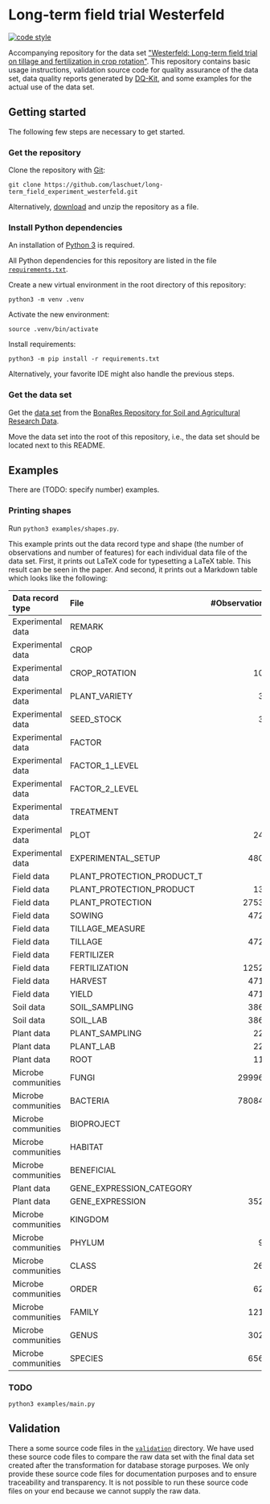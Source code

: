 # Long-term field trial Westerfeld

[![code style](https://img.shields.io/badge/code%20style-black-black)](https://github.com/psf/black)

Accompanying repository for the data set ["Westerfeld: Long-term field trial on tillage and fertilization in crop rotation"](https://doi.org/10.20387/bonares-w669-gdsd).
This repository contains basic usage instructions, validation source code for quality assurance of the data set, data
quality reports generated by [DQ-Kit](https://dqkit.bonares.de), and some examples for the actual use of the data set.

## Getting started

The following few steps are necessary to get started.

### Get the repository

Clone the repository with [Git](https://www.git-scm.com):
```
git clone https://github.com/laschuet/long-term_field_experiment_westerfeld.git
```

Alternatively, [download](https://github.com/raabmarie/long-term_field_trial_westerfeld/archive/refs/heads/main.zip)
and unzip the repository as a file.

### Install Python dependencies

An installation of [Python 3](https://www.python.org) is required.

All Python dependencies for this repository are listed in the file [`requirements.txt`](requirements.txt).

Create a new virtual environment in the root directory of this repository:
```
python3 -m venv .venv
```

Activate the new environment:
```
source .venv/bin/activate
```

Install requirements:
```
python3 -m pip install -r requirements.txt
```

Alternatively, your favorite IDE might also handle the previous steps.

### Get the data set

Get the [data set](https://doi.org/10.20387/bonares-w669-gdsd) from the [BonaRes Repository for Soil and Agricultural Research Data](https://www.bonares.de/research-data).

Move the data set into the root of this repository, i.e., the data set should be located next to this README.

## Examples

There are (TODO: specify number) examples.

### Printing shapes

Run `python3 examples/shapes.py`.

This example prints out the data record type and shape (the number of observations and number of features) for
each individual data file of the data set. First, it prints out LaTeX code for typesetting a LaTeX table. This result
can be seen in the paper. And second, it prints out a Markdown table which looks like the following:

| Data record type    | File                       |   #Observations |   #Features |
|:--------------------|:---------------------------|----------------:|------------:|
| Experimental data   | REMARK                     |               9 |           3 |
| Experimental data   | CROP                       |               6 |           5 |
| Experimental data   | CROP_ROTATION              |             101 |           5 |
| Experimental data   | PLANT_VARIETY              |              38 |           4 |
| Experimental data   | SEED_STOCK                 |              38 |           2 |
| Experimental data   | FACTOR                     |               2 |           3 |
| Experimental data   | FACTOR_1_LEVEL             |               2 |           5 |
| Experimental data   | FACTOR_2_LEVEL             |               2 |           5 |
| Experimental data   | TREATMENT                  |               4 |           3 |
| Experimental data   | PLOT                       |             240 |           8 |
| Experimental data   | EXPERIMENTAL_SETUP         |            4800 |           7 |
| Field data          | PLANT_PROTECTION_PRODUCT_T |               7 |           3 |
| Field data          | PLANT_PROTECTION_PRODUCT   |             134 |           4 |
| Field data          | PLANT_PROTECTION           |           27537 |           8 |
| Field data          | SOWING                     |            4728 |           7 |
| Field data          | TILLAGE_MEASURE            |               2 |           3 |
| Field data          | TILLAGE                    |            4728 |           6 |
| Field data          | FERTILIZER                 |               7 |           3 |
| Field data          | FERTILIZATION              |           12527 |           8 |
| Field data          | HARVEST                    |            4716 |           5 |
| Field data          | YIELD                      |            4716 |           7 |
| Soil data           | SOIL_SAMPLING              |            3866 |           7 |
| Soil data           | SOIL_LAB                   |            3866 |          25 |
| Plant data          | PLANT_SAMPLING             |             224 |           5 |
| Plant data          | PLANT_LAB                  |             224 |          17 |
| Plant data          | ROOT                       |             112 |          25 |
| Microbe communities | FUNGI                      |          299966 |          18 |
| Microbe communities | BACTERIA                   |          780840 |          17 |
| Microbe communities | BIOPROJECT                 |               5 |           2 |
| Microbe communities | HABITAT                    |               2 |           3 |
| Microbe communities | BENEFICIAL                 |               2 |           3 |
| Plant data          | GENE_EXPRESSION_CATEGORY   |               5 |           3 |
| Plant data          | GENE_EXPRESSION            |            3520 |           8 |
| Microbe communities | KINGDOM                    |               3 |           2 |
| Microbe communities | PHYLUM                     |              91 |           3 |
| Microbe communities | CLASS                      |             264 |           3 |
| Microbe communities | ORDER                      |             629 |           3 |
| Microbe communities | FAMILY                     |            1218 |           3 |
| Microbe communities | GENUS                      |            3025 |           3 |
| Microbe communities | SPECIES                    |            6564 |           3 |)

### TODO

```
python3 examples/main.py
```

## Validation

There a some source code files in the [`validation`](validation) directory.
We have used these source code files to compare the raw data set with the final data set created after the
transformation for database storage purposes. We only provide these source code files for documentation purposes and to
ensure traceability and transparency. It is not possible to run these source code files on your end because we cannot
supply the raw data.

